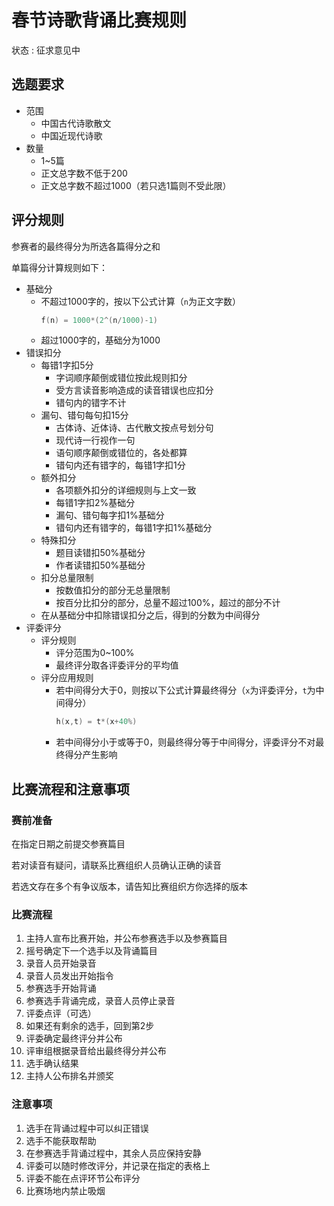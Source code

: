 # 春节诗歌背诵比赛规则

状态 : 征求意见中

## 选题要求

- 范围
  - 中国古代诗歌散文
  - 中国近现代诗歌
- 数量
  - 1~5篇
  - 正文总字数不低于200
  - 正文总字数不超过1000（若只选1篇则不受此限）

## 评分规则

参赛者的最终得分为所选各篇得分之和

单篇得分计算规则如下：

- 基础分
  - 不超过1000字的，按以下公式计算（`n`为正文字数）
    ```c
    f(n) = 1000*(2^(n/1000)-1)
    ```
  - 超过1000字的，基础分为1000
- 错误扣分
  - 每错1字扣5分
    - 字词顺序颠倒或错位按此规则扣分
    - 受方言读音影响造成的读音错误也应扣分
    - 错句内的错字不计
  - 漏句、错句每句扣15分
    - 古体诗、近体诗、古代散文按点号划分句
    - 现代诗一行视作一句
    - 语句顺序颠倒或错位的，各处都算
    - 错句内还有错字的，每错1字扣1分
  - 额外扣分
    - 各项额外扣分的详细规则与上文一致
    - 每错1字扣2%基础分
    - 漏句、错句每字扣1%基础分
    - 错句内还有错字的，每错1字扣1%基础分
  - 特殊扣分
    - 题目读错扣50%基础分
    - 作者读错扣50%基础分
  - 扣分总量限制
    - 按数值扣分的部分无总量限制
    - 按百分比扣分的部分，总量不超过100%，超过的部分不计
  - 在从基础分中扣除错误扣分之后，得到的分数为中间得分
- 评委评分
  - 评分规则
    - 评分范围为0~100%
    - 最终评分取各评委评分的平均值
  - 评分应用规则
    - 若中间得分大于0，则按以下公式计算最终得分（`x`为评委评分，`t`为中间得分）
      ```c
      h(x,t) = t*(x+40%)
      ```
    - 若中间得分小于或等于0，则最终得分等于中间得分，评委评分不对最终得分产生影响

## 比赛流程和注意事项

### 赛前准备

在指定日期之前提交参赛篇目

若对读音有疑问，请联系比赛组织人员确认正确的读音

若选文存在多个有争议版本，请告知比赛组织方你选择的版本

### 比赛流程

1. 主持人宣布比赛开始，并公布参赛选手以及参赛篇目
2. 摇号确定下一个选手以及背诵篇目
3. 录音人员开始录音
4. 录音人员发出开始指令
5. 参赛选手开始背诵
6. 参赛选手背诵完成，录音人员停止录音
7. 评委点评（可选）
8. 如果还有剩余的选手，回到第2步
9. 评委确定最终评分并公布
10. 评审组根据录音给出最终得分并公布
11. 选手确认结果
12. 主持人公布排名并颁奖

### 注意事项

1. 选手在背诵过程中可以纠正错误
2. 选手不能获取帮助
3. 在参赛选手背诵过程中，其余人员应保持安静
4. 评委可以随时修改评分，并记录在指定的表格上
5. 评委不能在点评环节公布评分
6. 比赛场地内禁止吸烟
